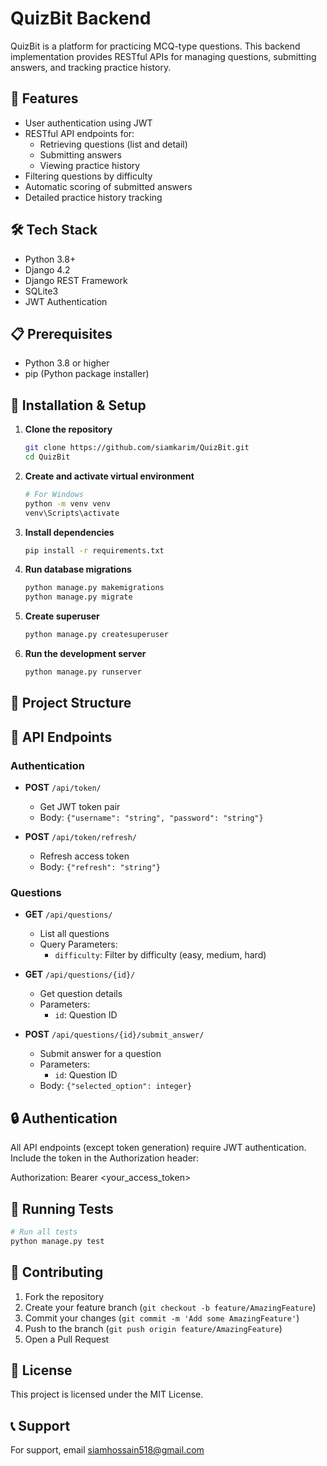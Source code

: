 # QuizBit Backend

QuizBit is a platform for practicing MCQ-type questions. This backend implementation provides RESTful APIs for managing questions, submitting answers, and tracking practice history.

## 🚀 Features

- User authentication using JWT
- RESTful API endpoints for:
  - Retrieving questions (list and detail)
  - Submitting answers
  - Viewing practice history
- Filtering questions by difficulty
- Automatic scoring of submitted answers
- Detailed practice history tracking

## 🛠️ Tech Stack

- Python 3.8+
- Django 4.2
- Django REST Framework
- SQLite3
- JWT Authentication

## 📋 Prerequisites

- Python 3.8 or higher
- pip (Python package installer)

## 🔧 Installation & Setup

1. **Clone the repository**
   ```bash
   git clone https://github.com/siamkarim/QuizBit.git
   cd QuizBit
   ```

2. **Create and activate virtual environment**
   ```bash
   # For Windows
   python -m venv venv
   venv\Scripts\activate
   ```

3. **Install dependencies**
   ```bash
   pip install -r requirements.txt
   ```

4. **Run database migrations**
   ```bash
   python manage.py makemigrations
   python manage.py migrate
   ```

5. **Create superuser**
   ```bash
   python manage.py createsuperuser
   ```

6. **Run the development server**
   ```bash
   python manage.py runserver
   ```

## 📁 Project Structure 

## 🔌 API Endpoints

### Authentication

- **POST** `/api/token/`
  - Get JWT token pair
  - Body: `{"username": "string", "password": "string"}`

- **POST** `/api/token/refresh/`
  - Refresh access token
  - Body: `{"refresh": "string"}`

### Questions

- **GET** `/api/questions/`
  - List all questions
  - Query Parameters:
    - `difficulty`: Filter by difficulty (easy, medium, hard)

- **GET** `/api/questions/{id}/`
  - Get question details
  - Parameters:
    - `id`: Question ID

- **POST** `/api/questions/{id}/submit_answer/`
  - Submit answer for a question
  - Parameters:
    - `id`: Question ID
  - Body: `{"selected_option": integer}`

## 🔒 Authentication

All API endpoints (except token generation) require JWT authentication. Include the token in the Authorization header:

Authorization: Bearer <your_access_token>

## 🧪 Running Tests

```bash
# Run all tests
python manage.py test
```

## 🤝 Contributing

1. Fork the repository
2. Create your feature branch (`git checkout -b feature/AmazingFeature`)
3. Commit your changes (`git commit -m 'Add some AmazingFeature'`)
4. Push to the branch (`git push origin feature/AmazingFeature`)
5. Open a Pull Request

## 📄 License

This project is licensed under the MIT License.

## 📞 Support

For support, email siamhossain518@gmail.com